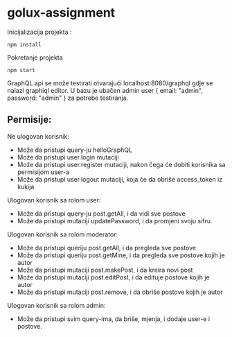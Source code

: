 # golux-assignment

Inicijalizacija projekta :

```
npm install
```

Pokretanje projekta

```
npm start
```

GraphQL api se može testirati otvarajući localhost:8080/graphql gdje se nalazi graphiql editor.
U bazu je ubačen admin user { email: "admin", password: "admin" } za potrebe testiranja.

## Permisije:
Ne ulogovan korisnik:

* Može da pristupi query-ju helloGraphQL
* Može da pristupi user.login mutaciji
* Može da pristupi user.register mutaciji, nakon čega će dobiti korisnika sa permisijom user-a
* Može da pristupi user.logout mutaciji, koja će da obriše access_token iz kukija

Ulogovan korisnik sa rolom user:

* Može da pristupi query-ju post.getAll, i da vidi sve postove
* Može da pristupi mutaciji updatePassword, i da promjeni svoju sifru

Ulogovan korisnik sa rolom moderator:

* Može da pristupi queriju post.getAll, i da pregleda sve postove
* Može da pristupi queriju post.getMine, i da pregleda sve postove kojih je autor
* Može da pristupi mutaciji post.makePost, i da kreira novi post
* Može da pristupi mutaciji post.editPost, i da edituje postove kojih je autor
* Može da pristupi mutaciji post.remove, i da obriše postove kojih je autor

Ulogovan korisnik sa rolom admin:

* Može da pristupi svim query-ima, da briše, mjenja, i dodaje user-e i postove.